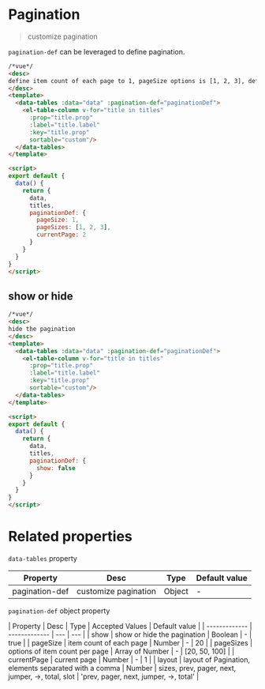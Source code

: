 # Pagination
> customize pagination

`pagination-def` can be leveraged to define pagination.


```html
/*vue*/
<desc>
define item count of each page to 1, pageSize options is [1, 2, 3], default page is 2
</desc>
<template>
  <data-tables :data="data" :pagination-def="paginationDef">
    <el-table-column v-for="title in titles"
      :prop="title.prop"
      :label="title.label"
      :key="title.prop"
      sortable="custom"/>
  </data-tables>
</template>

<script>
export default {
  data() {
    return {
      data,
      titles,
      paginationDef: {
        pageSize: 1,
        pageSizes: [1, 2, 3],
        currentPage: 2
      }
    }
  }
}
</script>
```

## show or hide

```html
/*vue*/
<desc>
hide the pagination
</desc>
<template>
  <data-tables :data="data" :pagination-def="paginationDef">
    <el-table-column v-for="title in titles"
      :prop="title.prop"
      :label="title.label"
      :key="title.prop"
      sortable="custom"/>
  </data-tables>
</template>

<script>
export default {
  data() {
    return {
      data,
      titles,
      paginationDef: {
        show: false
      }
    }
  }
}
</script>
```

# Related properties

`data-tables` property

| Property   | Desc    | Type | Default value |
| ------------- | ------------- | --- | --- |
| pagination-def  | customize pagination | Object | - |

`pagination-def` object property

| Property   | Desc    | Type | Accepted Values | Default value |
| ------------- | ------------- | --- | --- |
| show  | show or hide the pagination | Boolean | - | true |
| pageSize  | item count of each page | Number | - | 20 |
| pageSizes  | options of item count per page	 | Array of Number | - | [20, 50, 100] |
| currentPage  | current page | Number | - | 1 |
| layout  | layout of Pagination, elements separated with a comma | Number | sizes, prev, pager, next, jumper, ->, total, slot | 'prev, pager, next, jumper, ->, total' |
